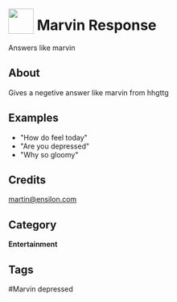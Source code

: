 # <img src="https://raw.githack.com/FortAwesome/Font-Awesome/master/svgs/solid/robot.svg" card_color="#40DBB0" width="50" height="50" style="vertical-align:bottom"/> Marvin Response
Answers like marvin

## About
Gives a negetive answer like marvin from hhgttg

## Examples
* "How do feel today"
* "Are you depressed"
* "Why so gloomy"

## Credits
martin@ensilon.com

## Category
**Entertainment**

## Tags
#Marvin depressed

